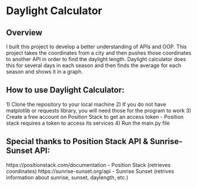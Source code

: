 <h1>Daylight Calculator</h1>

<h2>Overview</h2>
I built this project to develop a better understanding of APIs and OOP. This project takes the coordinates from a city and then pushes those coordinates to another API in order to find the daylight length. Daylight calculator does this for several days in each season and then finds the average for each season and shows it in a graph.

<h2>How to use Daylight Calculator:</h2>
    1) Clone the repository to your local machine
    2) If you do not have matplotlib or requests library, you will need those for the program to work
    3) Create a free account on Position Stack to get an access token
        - Position stack requires a token to access its services
    4) Run the main.py file


<h2>Special thanks to Position Stack API & Sunrise-Sunset API:</h2>
https://positionstack.com/documentation - Position Stack (retrieves coordinates)
https://sunrise-sunset.org/api - Sunrise Sunset (retrives information about sunrise, sunset, daylength, etc.)
